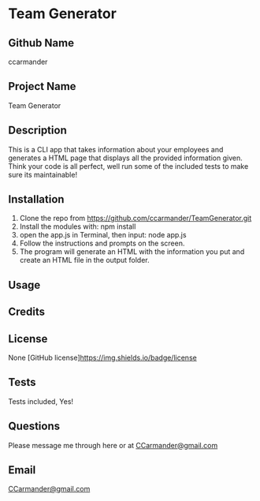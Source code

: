 
# Team Generator

## Github Name
ccarmander
## Project Name
Team Generator
## Description
This is a CLI app that takes information about your employees and generates a HTML page that displays all the provided information given. Think your code is all perfect, well run some of the included tests to make sure its maintainable!
## Installation
1. Clone the repo from https://github.com/ccarmander/TeamGenerator.git
2. Install the modules with: npm install
3. open the app.js in Terminal, then input: node app.js
4. Follow the instructions and prompts on the screen.
5. The program will generate an HTML with the information you put and create an HTML file in the output folder.

## Usage

## Credits

## License
None
[GitHub license]https://img.shields.io/badge/license
## Tests
Tests included, Yes!
## Questions
Please message me through here or at CCarmander@gmail.com
## Email
CCarmander@gmail.com
